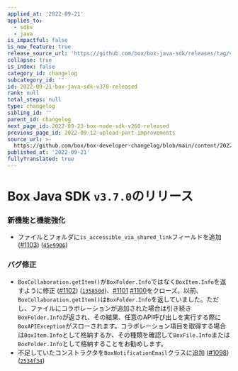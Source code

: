 ```yaml
---
applied_at: '2022-09-21'
applies_to:
  - sdks
  - java
is_impactful: false
is_new_feature: true
release_source_url: 'https://github.com/box/box-java-sdk/releases/tag/v3.7.0'
collapse: true
is_index: false
category_id: changelog
subcategory_id: ''
id: 2022-09-21-box-java-sdk-v370-released
rank: null
total_steps: null
type: changelog
sibling_id: ''
parent_id: changelog
next_page_id: 2022-09-23-box-node-sdk-v260-released
previous_page_id: 2022-09-12-upload-part-improvements
source_url: >-
  https://github.com/box/box-developer-changelog/blob/main/content/2022/09-21-box-java-sdk-v370-released.md
published_at: '2022-09-21'
fullyTranslated: true
---
```

# Box Java SDK `v3.7.0`のリリース

### 新機能と機能強化

* ファイルとフォルダに`is_accessible_via_shared_link`フィールドを追加 ([#1103][1]) ([`45e9906`][2])

### バグ修正

* `BoxCollaboration.getItem()`が`BoxFolder.Info`ではなく`BoxItem.Info`を返すように修正 ([#1102][3]) ([`135850d`][4])、[#1101][5] [#1100][6]をクローズ。以前、`BoxCollaboration.getItem()`は`BoxFolder.Info`を返していました。ただし、ファイルにコラボレーションが追加された場合は引き続き`BoxFolder.Info`が返され、その結果、任意のAPI呼び出しを実行する際に`BoxAPIException`がスローされます。コラボレーション項目を取得する場合は`BoxItem.Info`として格納するか、その種類を確認して`BoxFile.Info`または`BoxFolder.Info`として格納することをお勧めします。
* 不足していたコンストラクタを`BoxNotificationEmail`クラスに追加 ([#1098][7]) ([`2534f34`][8])

[1]: https://github.com/box/box-java-sdk/issues/1103

[2]: https://github.com/box/box-java-sdk/commit/45e9906efca6a7f2d4d738914dc804de12d3646e

[3]: https://github.com/box/box-java-sdk/issues/1102

[4]: https://github.com/box/box-java-sdk/commit/135850d97164ee5f6d74708d74c531f7fa8bee26

[5]: https://github.com/box/box-java-sdk/issues/1101

[6]: https://github.com/box/box-java-sdk/issues/1100

[7]: https://github.com/box/box-java-sdk/issues/1098

[8]: https://github.com/box/box-java-sdk/commit/2534f34133f9554abd1e80fc1555659a2c52b23f
